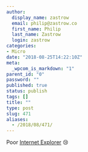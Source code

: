 ```yaml
---
author:
  display_name: zastrow
  email: philip@zastrow.co
  first_name: Philip
  last_name: Zastrow
  login: zastrow
categories:
- Micro
date: "2018-08-25T14:22:10Z"
meta:
  _wpcom_is_markdown: "1"
parent_id: "0"
password: ""
published: true
status: publish
tags: []
title: ""
type: post
slug: 471
aliases:
  - /2018/08/471/
---
```

<p>Poor <a href="https://www.dailydot.com/parsec/internet-explorer-anime-comic/">Internet Explorer</a> 😢</p>
